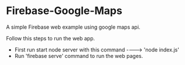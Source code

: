 # Firebase-Google-Maps
A simple Firebase web example using google maps api.

Follow this steps to run the web app.
  - First run start node server with this command ----> 'node index.js'
  - Run 'firebase serve' command to run the web pages.
